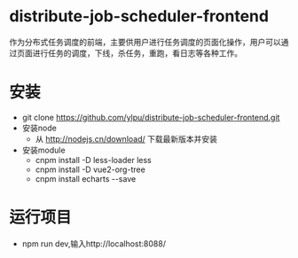 # distribute-job-scheduler-frontend
作为分布式任务调度的前端，主要供用户进行任务调度的页面化操作，用户可以通过页面进行任务的调度，下线，杀任务，重跑，看日志等各种工作。
# 安装
* git clone https://github.com/ylpu/distribute-job-scheduler-frontend.git
* 安装node
  * 从 http://nodejs.cn/download/ 下载最新版本并安装
* 安装module
  * cnpm install -D less-loader less
  * cnpm install -D vue2-org-tree
  * cnpm install echarts --save
# 运行项目
* npm run dev,输入http://localhost:8088/
